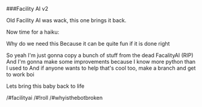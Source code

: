 ###Facility AI v2

Old Facility AI was wack, this one brings it back.

Now time for a haiku:

Why do we need this
Because it can be quite fun
if it is done right

So yeah I'm just gonna copy a bunch of stuff from the dead FacalityAI (RIP)
And I'm gonna make some improvements because I know more python than I used to
And if anyone wants to help that's cool too, make a branch and get to work boi

Lets bring this baby back to life

/#facilityai
/#!roll
/#whyisthebotbroken
